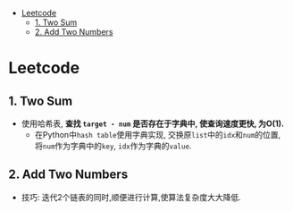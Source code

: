 - [Leetcode](#leetcode)
  - [1. Two Sum](#1-two-sum)
  - [2. Add Two Numbers](#2-add-two-numbers)
# Leetcode

## 1. Two Sum

- 使用哈希表,  **查找 `target - num` 是否存在于字典中, 使查询速度更快, 为O(1).** 
  - 在Python中`hash table`使用字典实现, 交换原`list`中的`idx`和`num`的位置, 将`num`作为字典中的`key`, `idx`作为字典的`value`.

## 2. Add Two Numbers

- 技巧: 迭代2个链表的同时,顺便进行计算,使算法复杂度大大降低.